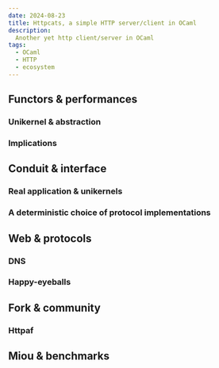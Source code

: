```yaml
---
date: 2024-08-23
title: Httpcats, a simple HTTP server/client in OCaml
description:
  Another yet http client/server in OCaml
tags:
  - OCaml
  - HTTP
  - ecosystem
---
```


## Functors & performances

### Unikernel & abstraction

### Implications

## Conduit & interface

### Real application & unikernels

### A deterministic choice of protocol implementations

## Web & protocols

### DNS

### Happy-eyeballs

## Fork & community

### Httpaf

## Miou & benchmarks
